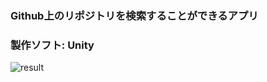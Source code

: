 ### Github上のリポジトリを検索することができるアプリ
### 製作ソフト: Unity

![result](https://github.com/Parasuatene/UnityGithubAPI/gifs/SearchRepoVer2.gif)
